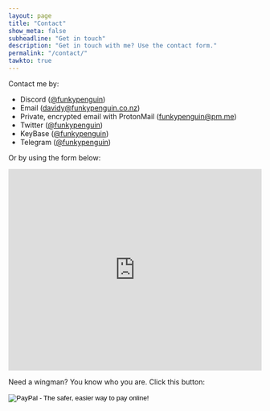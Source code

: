 ```yaml
---
layout: page
title: "Contact"
show_meta: false
subheadline: "Get in touch"
description: "Get in touch with me? Use the contact form."
permalink: "/contact/"
tawkto: true
---
```

Contact me by:

* Discord ([@funkypenguin](http://chat.funkypenguin.co.nz))
* Email ([davidy@funkypenguin.co.nz](mailto:davidy@funkypenguin.co.nz))
* Private, encrypted email with ProtonMail ([funkypenguin@pm.me](mailto:funkypenguin@pm.me))
* Twitter ([@funkypenguin](https://twitter.com/funkypenguin))
* KeyBase ([@funkypenguin](https://keybase.io/funkypenguin))
* Telegram ([@funkypenguin](https://t.me/funkypenguin))

Or by using the form below:

<div class="panel">
<iframe width="100%" height="400" frameborder="0" scrolling="no" src="https://funkypenguin.wufoo.com/forms/z16038vt0bk5txp/"></iframe>
</div>

Need a wingman? You know who you are. Click this button:

<form action="https://www.paypal.com/cgi-bin/webscr" method="post" target="_top">
<input type="hidden" name="cmd" value="_s-xclick">
<input type="hidden" name="hosted_button_id" value="SLTYA2BX9LNCU">
<input type="image" src="https://www.funkypenguin.co.nz/images/wingman.png" border="0" name="submit" alt="PayPal - The safer, easier way to pay online!">
<img alt="" border="0" src="https://www.paypalobjects.com/en_US/i/scr/pixel.gif" width="1" height="1">
</form>
